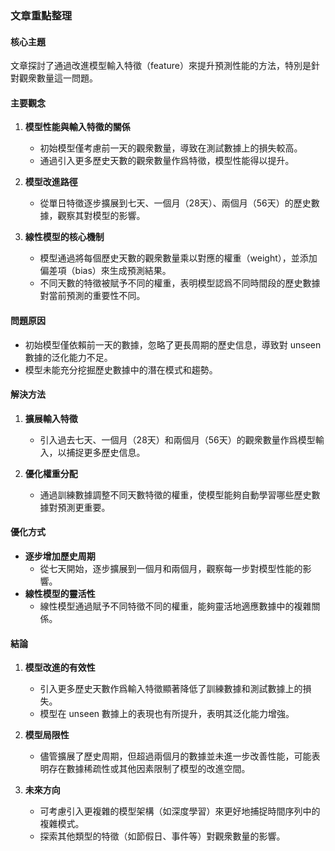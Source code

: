 ### 文章重點整理

#### 核心主題
文章探討了通過改進模型輸入特徵（feature）來提升預測性能的方法，特別是針對觀衆數量這一問題。

#### 主要觀念
1. **模型性能與輸入特徵的關係**  
   - 初始模型僅考慮前一天的觀衆數量，導致在測試數據上的損失較高。
   - 通過引入更多歷史天數的觀衆數量作爲特徵，模型性能得以提升。

2. **模型改進路徑**  
   - 從單日特徵逐步擴展到七天、一個月（28天）、兩個月（56天）的歷史數據，觀察其對模型的影響。

3. **線性模型的核心機制**  
   - 模型通過將每個歷史天數的觀衆數量乘以對應的權重（weight），並添加偏差項（bias）來生成預測結果。
   - 不同天數的特徵被賦予不同的權重，表明模型認爲不同時間段的歷史數據對當前預測的重要性不同。

#### 問題原因
- 初始模型僅依賴前一天的數據，忽略了更長周期的歷史信息，導致對 unseen 數據的泛化能力不足。
- 模型未能充分挖掘歷史數據中的潛在模式和趨勢。

#### 解決方法
1. **擴展輸入特徵**  
   - 引入過去七天、一個月（28天）和兩個月（56天）的觀衆數量作爲模型輸入，以捕捉更多歷史信息。

2. **優化權重分配**  
   - 通過訓練數據調整不同天數特徵的權重，使模型能夠自動學習哪些歷史數據對預測更重要。

#### 優化方式
- **逐步增加歷史周期**  
  - 從七天開始，逐步擴展到一個月和兩個月，觀察每一步對模型性能的影響。
- **線性模型的靈活性**  
  - 線性模型通過賦予不同特徵不同的權重，能夠靈活地適應數據中的複雜關係。

#### 結論
1. **模型改進的有效性**  
   - 引入更多歷史天數作爲輸入特徵顯著降低了訓練數據和測試數據上的損失。
   - 模型在 unseen 數據上的表現也有所提升，表明其泛化能力增強。

2. **模型局限性**  
   - 儘管擴展了歷史周期，但超過兩個月的數據並未進一步改善性能，可能表明存在數據稀疏性或其他因素限制了模型的改進空間。

3. **未來方向**  
   - 可考慮引入更複雜的模型架構（如深度學習）來更好地捕捉時間序列中的複雜模式。
   - 探索其他類型的特徵（如節假日、事件等）對觀衆數量的影響。